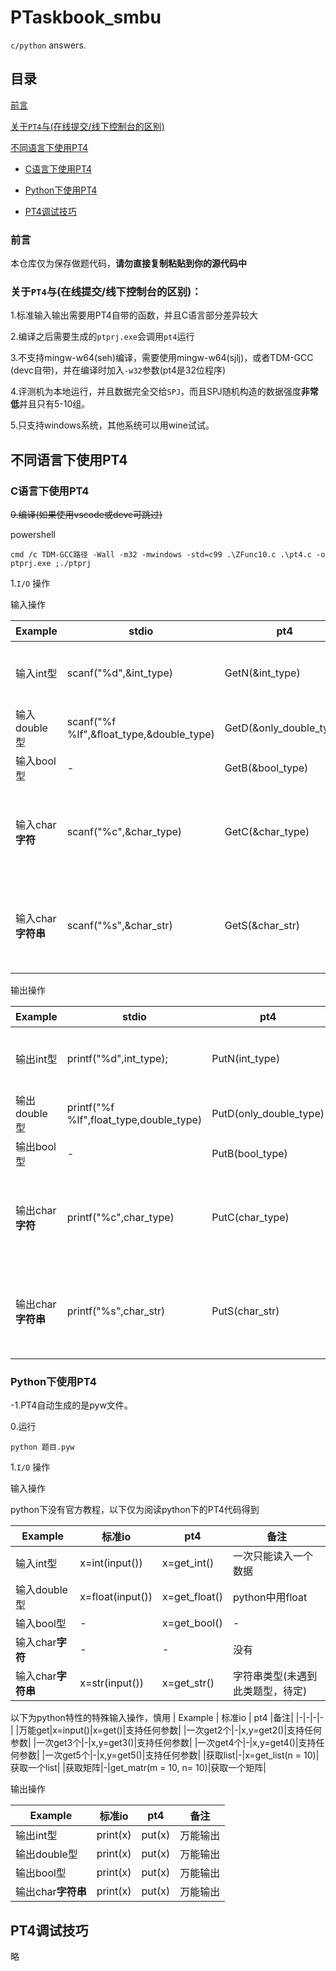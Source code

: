 # PTaskbook_smbu

`c/python` answers.

## 目录

[前言](#前言)

[关于`PT4`与(在线提交/线下控制台的区别)](#关于pt4与在线提交线下控制台的区别)

[不同语言下使用PT4](#不同语言下使用pt4)

- [C语言下使用PT4](#c语言下使用pt4)

- [Python下使用PT4](#python下使用pt4)

- [PT4调试技巧](#PT4调试技巧)

### 前言

本仓库仅为保存做题代码，**请勿直接复制粘贴到你的源代码中**

### 关于`PT4`与(在线提交/线下控制台的区别)：

1.标准输入输出需要用PT4自带的函数，并且C语言部分差异较大

2.编译之后需要生成的`ptprj.exe`会调用`pt4`运行

3.不支持mingw-w64(seh)编译，需要使用mingw-w64(sjlj)，或者TDM-GCC (devc自带)，并在编译时加入`-w32`参数(pt4是32位程序)

4.评测机为本地运行，并且数据完全交给`SPJ`，而且SPJ随机构造的数据强度**非常低**并且只有5-10组。

5.只支持windows系统，其他系统可以用wine试试。

## 不同语言下使用PT4

### C语言下使用PT4

~~0.编译(如果使用vscode或devc可跳过)~~

powershell

```
cmd /c TDM-GCC路径 -Wall -m32 -mwindows -std=c99 .\ZFunc10.c .\pt4.c -o ptprj.exe ;./ptprj
```

1.`I/O` 操作

输入操作 

| Example | stdio | pt4 |备注|
|-|-|-|-|
|输入int型|scanf("%d",&int_type)|GetN(&int_type)|一次只能读入一个数据|
|输入double型|scanf("%f %lf",&float_type,&double_type)|GetD(&only_double_type)|只有double|
|输入bool型|-|GetB(&bool_type)|-|
|输入char**字符**|scanf("%c",&char_type)|GetC(&char_type)|只是字符(未遇到此类题型，待定)|
|输入char**字符串**|scanf("%s",&char_str)|GetS(&char_str)|字符串类型(未遇到此类题型，待定)|

输出操作

| Example | stdio | pt4 |备注|
|-|-|-|-|
|输出int型|printf("%d",int_type);|PutN(int_type)|一次只能输出一个数据|
|输出double型|printf("%f %lf",float_type,double_type)|PutD(only_double_type)|只有double|
|输出bool型|-|PutB(bool_type)|-|
|输出char**字符**|printf("%c",char_type)|PutC(char_type)|只是字符(未遇到此类题型，待定)|
|输出char**字符串**|printf("%s",char_str)|PutS(char_str)|字符串类型(未遇到此类题型，待定)|

### Python下使用PT4

-1.PT4自动生成的是pyw文件。

0.运行
```
python 题目.pyw
```

1.`I/O` 操作

输入操作

python下没有官方教程，以下仅为阅读python下的PT4代码得到

| Example | 标准io | pt4 |备注|
|-|-|-|-|
|输入int型|x=int(input())|x=get_int()|一次只能读入一个数据|
|输入double型|x=float(input())|x=get_float()|python中用float|
|输入bool型|-|x=get_bool()|-|
|输入char**字符**|-|-|没有|
|输入char**字符串**|x=str(input())|x=get_str()|字符串类型(未遇到此类题型，待定)|

以下为python特性的特殊输入操作，慎用
| Example | 标准io | pt4 |备注|
|-|-|-|-|
|万能get|x=input()|x=get()|支持任何参数|
|一次get2个|-|x,y=get2()|支持任何参数|
|一次get3个|-|x,y=get3()|支持任何参数|
|一次get4个|-|x,y=get4()|支持任何参数|
|一次get5个|-|x,y=get5()|支持任何参数|
|获取list|-|x=get_list(n = 10)|获取一个list|
|获取矩阵|-|get_matr(m = 10, n= 10)|获取一个矩阵|

输出操作

| Example | 标准io | pt4 |备注|
|-|-|-|-|
|输出int型|print(x)|put(x)|万能输出|
|输出double型|print(x)|put(x)|万能输出|
|输出bool型|print(x)|put(x)|万能输出|
|输出char**字符串**|print(x)|put(x)|万能输出|

## PT4调试技巧

略
